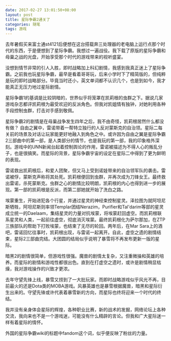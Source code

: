```yaml
---
date: 2017-02-27 13:01:50+08:00
layout: post
title: 星际争霸2通关了
categories: 随笔
tags: 游戏
---
```


去年暑假买来富士通st4121后便想在这台搭载奔三处理器的老电脑上运行点那个时代的东西，于是便想到了星际争霸。我想过一遍战役。我下载了原版的星际争霸和母巢之战的光盘，开始享受那个时代的游戏带来的视听盛宴。

没想到情节非常的引人入胜，即时战略加上科幻剧情，我感到我真正迷上了星际争霸。之前我也玩星际争霸，最早是看着哥哥玩，后来小学时下了精简版的，但纯粹是玩的即时战略部分。毕竟当时还小，英文单词都不认识几个，也是到如今，我才能真正无压力地过星际剧情。

星际争霸1的基调是比较阴暗的，世界似乎将笼罩在凯莉根的虫群之下。据说几家游戏杂志都评凯莉根为最受欢迎的反派角色。但我对凯姐情有独钟，对她利用各种手段控制虫群，打击对手感到敬佩。

星际争霸2的剧情是在母巢战争发生四年之后，我不由奇怪，凯莉根居然什么都没有做？ 自由之翼中，雷诺带着一帮特立独行的人反对蒙斯克的自治领。星际二每关前的场景及对话让玩家能更好地融入到角色之中。或许因为自由之翼是星际争霸2三部曲中的第一部，是人类部分的情节，也是我玩的第一部，我的印象格外深刻。游戏中的UNN新闻台起着控制舆论的作用，雷诺被描述为不得人心的叛乱分子，也是很搞笑。而星际的背景，星际争霸宇宙的设定在星际二中得到了更为鲜明的表现。

雷诺救出凯莉根后，和爱人团聚，但又马上受到诺娃带来的自治领军队的袭击。雷诺被俘，蒙斯克声称将其处死。凯莉根便回到虫群，并再次成为刀锋女王。最终救出雷诺，杀死蒙斯克。虫群之心的剧情比较明朗，凯莉根的内心也得到进一步的展现。第一部的凯莉根是反派，而第二部她就开始了洗白之路。

埃蒙重生，开始进犯各个行星，并通过星灵的神经束控制星灵。泽拉图为就阿坦尼斯牺牲，阿坦尼斯则率领Templar团结Nerazim，Purifier和Tal'darim等部的星灵成立统一的Daelaam，集结星灵的力量对抗埃蒙，将埃蒙赶回虚空。而凯莉根联系星灵和人类，一起前往虚空，彻底消灭埃蒙。最终凯莉根化为萨尔那加，在ZTP三族部队的帮助下打败埃蒙，也结束了无尽的轮回。两年后，在Mar Sara上的酒吧，雷诺回忆往事时，凯莉根出现，与雷诺一起离开。自此，虚空之遗的剧情结束，星际2三部曲完结。大团圆的结局似乎说明了暴雪将不再发布更新一版的星际。

暗黑2的剧情很简单，但游戏性很强。魔兽的剧情太复杂，又注重微操和英雄的培养。而星际的剧情和游戏性都很出色。直到在打虚空之遗时，或许是剧情稍显枯燥，我对游戏操作的兴致才更浓。

去年守望先锋上线，暴雪又捞到了一大批玩家。而即时战略游戏似乎风光不再，目前最火的还是Dota类的MOBA游戏。风暴英雄也是暴雪根据魔兽，暗黑和星际衍生出来的。守望先锋或许代表着暴雪新的方向，而星际也终将迎来一个时代的终结。

我并没有亲身体会星际的辉煌，各种职业比赛，新的战术的发掘，网络论坛上各种交流，我向来也不是一个游戏迷，可能没有什么精辟的言论。但我和广大星际迷一样有着星际的情怀。

外国的星际争霸wiki的标题中fandom这个词，似乎便反映了粉丝的力量。 